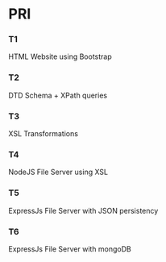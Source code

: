 # PRI

### T1 
HTML Website using Bootstrap

### T2
DTD Schema + XPath queries

### T3
XSL Transformations

### T4
NodeJS File Server using XSL

### T5
ExpressJs File Server with JSON persistency


### T6
ExpressJs File Server with mongoDB 
